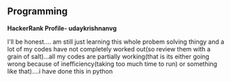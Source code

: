 ## Programming
**HackerRank Profile- udaykrishnanvg**

I'll be honest.... am still just learning this whole probem solving thingy and a lot of my codes have not completely worked out(so review them with a grain of salt)...all my codes are partially working(that is its either going wrong because of inefficiency(taking too much time to run) or something like that)....i have done this in python
